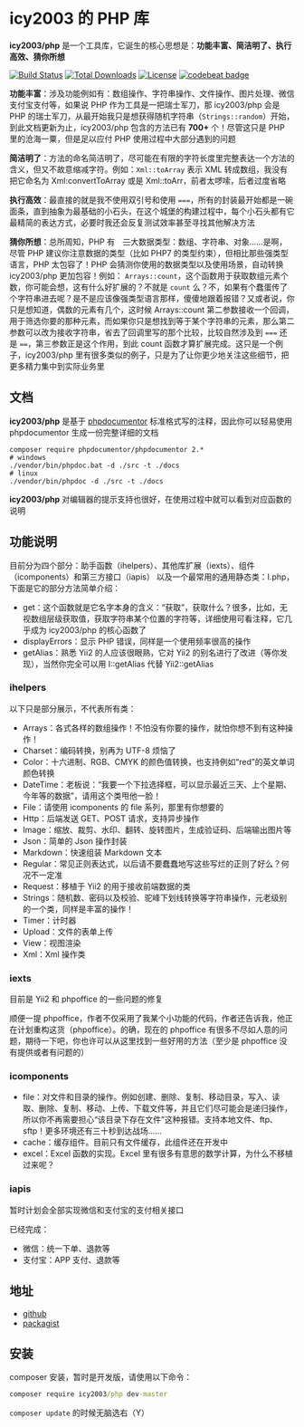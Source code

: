 # icy2003 的 PHP 库

**icy2003/php** 是一个工具库，它诞生的核心思想是：**功能丰富、简洁明了、执行高效、猜你所想**

[![Build Status](https://travis-ci.com/icy2003/php.svg?branch=master)](https://travis-ci.com/icy2003/php)
[![Total Downloads](https://poser.pugx.org/icy2003/php/downloads)](https://packagist.org/packages/icy2003/php)
[![License](https://poser.pugx.org/icy2003/php/license)](https://packagist.org/packages/icy2003/php)
[![codebeat badge](https://codebeat.co/badges/5c8569ea-251e-4987-8f52-3c638d942aa5)](https://codebeat.co/projects/github-com-icy2003-php-master)

**功能丰富**：涉及功能例如有：数组操作、字符串操作、文件操作、图片处理、微信支付宝支付等，如果说 PHP 作为工具是一把瑞士军刀，那 icy2003/php 会是 PHP 的瑞士军刀，从最开始我只是想获得随机字符串（`Strings::random`）开始，到此文档更新为止，icy2003/php 包含的方法已有 **700+** 个！尽管这只是 PHP 里的沧海一粟，但是足以应付 PHP 使用过程中大部分遇到的问题

**简洁明了**：方法的命名简洁明了，尽可能在有限的字符长度里完整表达一个方法的含义，但又不故意缩减字符。例如：`Xml::toArray` 表示 XML 转成数组，我没有把它命名为 Xml:convertToArray 或是 Xml::toArr，前者太啰嗦，后者过度省略

**执行高效**：最直接的就是我不使用双引号和使用 `===`，所有的封装最开始都是一碗面条，直到抽象为最基础的小石头，在这个城堡的构建过程中，每个小石头都有它最精简的表达方式，必要时我还会反复测试效率甚至寻找其他解决方法

**猜你所想**：总所周知，PHP 有<i style = "color:white">八</i>~~三~~大数据类型：数组、字符串、对象……是啊，尽管 PHP 建议你注意数据的类型（比如 PHP7 的类型约束），但相比那些强类型语言，PHP 太包容了！PHP 会猜测你使用的数据类型以及使用场景，自动转换
icy2003/php 更加包容！例如： `Arrays::count`，这个函数用于获取数组元素个数，你可能会想，这有什么好扩展的？不就是 `count` 么？不，如果有个蠢蛋传了个字符串进去呢？是不是应该像强类型语言那样，傻傻地跟着报错？又或者说，你只是想知道，偶数的元素有几个，这时候 Arrays::count 第二参数接收一个回调，用于筛选你要的那种元素，而如果你只是想找到等于某个字符串的元素，那么第二参数可以改为接收字符串，省去了回调里写的那个比较，比较自然涉及到 `===` 还是 `==`，第三参数正是这个作用，到此 count 函数才算扩展完成。这只是一个例子，icy2003/php 里有很多类似的例子，只是为了让你更少地关注这些细节，把更多精力集中到实际业务里

## 文档

**icy2003/php** 是基于 [phpdocumentor](https://www.phpdoc.org/) 标准格式写的注释，因此你可以轻易使用 phpdocumentor 生成一份完整详细的文档

```shell
composer require phpdocumentor/phpdocumentor 2.*
# windows
./vendor/bin/phpdoc.bat -d ./src -t ./docs
# linux
./vendor/bin/phpdoc -d ./src -t ./docs
```

**icy2003/php** 对编辑器的提示支持也很好，在使用过程中就可以看到对应函数的说明



## 功能说明

目前分为四个部分：助手函数（ihelpers）、其他库扩展（iexts）、组件（icomponents）和第三方接口（iapis）
以及一个最常用的通用静态类：I.php，下面是它的部分方法简单介绍：

- get：这个函数就是它名字本身的含义：“获取”，获取什么？很多，比如，无视数组层级获取值，获取字符串某个位置的字符等，详细使用可看注释，它几乎成为 icy2003/php 的核心函数了
- displayErrors：显示 PHP 错误，同样是一个使用频率很高的操作
- getAlias：熟悉 Yii2 的人应该很眼熟，它对 Yii2 的别名进行了改进（等你发现），当然你完全可以用 I::getAlias 代替 Yii2::getAlias

### ihelpers

以下只是部分展示，不代表所有类：

- Arrays：各式各样的数组操作！不怕没有你要的操作，就怕你想不到有这种操作！
- Charset：编码转换，别再为 UTF-8 烦恼了
- Color：十六进制、RGB、CMYK 的颜色值转换，也支持例如“red”的英文单词颜色转换
- DateTime：老板说：“我要一个下拉选择框，可以显示最近三天、上个星期、今年等的数据”，请用这个类甩他一脸！
- File：请使用 icomponents 的 file 系列，那里有你想要的
- Http：后端发送 GET、POST 请求，支持异步操作
- Image：缩放、裁剪、水印、翻转、旋转图片，生成验证码、后端输出图片等
- Json：简单的 Json 操作封装
- Markdown：快速组装 Markdown 文本
- Regular：常见正则表达式，以后请不要蠢蠢地写这些写烂的正则了好么？何况不一定准
- Request：移植于 Yii2 的用于接收前端数据的类
- Strings：随机数、密码以及校验、驼峰下划线转换等字符串操作，元老级别的一个类，同样是丰富的操作！
- Timer：计时器
- Upload：文件的表单上传
- View：视图渲染
- Xml：Xml 操作类

### iexts

目前是 Yii2 和 phpoffice 的一些问题的修复

顺便一提 phpoffice，作者不仅采用了我某个小功能的代码，作者还告诉我，他正在计划重构这货（phpoffice）。的确，现在的 phpoffice 有很多不尽如人意的问题，期待一下吧，你也许可以从这里找到一些好用的方法（至少是 phpoffice 没有提供或者有问题的）

### icomponents

- file：对文件和目录的操作。例如创建、删除、复制、移动目录，写入、读取、删除、复制、移动、上传、下载文件等，并且它们尽可能会是递归操作，所以你不再需要担心“该目录下存在文件”这种报错。支持本地文件、ftp、sftp！更多环境还有三十秒到达战场……
- cache：缓存组件。目前只有文件缓存，此组件还在开发中
- excel：Excel 函数的实现。Excel 里有很多有意思的数学计算，为什么不移植过来呢？

### iapis

暂时计划会全部实现微信和支付宝的支付相关接口

已经完成：

- 微信：统一下单、退款等
- 支付宝：APP 支付、退款等

## 地址

-  [github](https://github.com/icy2003/php)
-  [packagist](https://packagist.org/packages/icy2003/php)

## 安装

composer 安装，暂时是开发版，请使用以下命令：

```cmd
composer require icy2003/php dev-master
```

`composer update` 的时候无脑选右（Y）